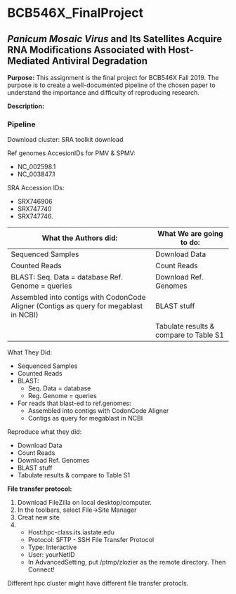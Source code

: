 # BCB546X_FinalProject

## *Panicum Mosaic Virus* and Its Satellites Acquire RNA Modifications Associated with Host-Mediated Antiviral Degradation

**Purpose:**
This assignment is the final project for BCB546X Fall 2019. 
The purpose is to create a well-documented pipeline of the chosen paper to understand the importance and difficulty of reproducing research.

**Description:**


### Pipeline

Download cluster: SRA toolkit download

Ref genomes AccesionIDs for PMV & SPMV:

 * NC_002598.1 
 * NC_003847.1
 
SRA Accession IDs:

 * SRX746906
 * SRX747740
 * SRX747746.


|**What the Authors did:** |  **What We are going to do:**   |
|---|---|
| Sequenced Samples  |  Download Data |
|  Counted Reads | Count Reads  |
|  BLAST: Seq. Data = database Ref. Genome = queries | Download Ref. Genomes  |   
| Assembled into contigs with CodonCode Aligner (Contigs as query for megablast in NCBI)   | BLAST stuff  |
| |Tabulate results & compare to Table S1|

What They Did:

* Sequenced Samples
* Counted Reads
* BLAST: 
  * Seq. Data = database
  * Reg. Genome = queries
* For reads that blast-ed to ref.genomes:
  * Assembled into contigs with CodonCode Aligner
  * Contigs as query for megablast in NCBI


Reproduce what they did:

* Download Data
* Count Reads
* Download Ref. Genomes
* BLAST stuff
* Tabulate results & compare to Table S1

**File transfer protocol:**
1. Download FileZilla on local desktop/computer. 
2. In the toolbars, select File->Site Manager
3. Creat new site
4. * Host:hpc-class.its.iastate.edu
   * Protocol: SFTP - SSH File Transfer Protocol
   * Type: Interactive
   * User: yourNetID
   * In AdvancedSetting, put /ptmp/zlozier as the remote directory. 
 Then Connect!
 
 Different hpc cluster might have different file transfer protocls. 
